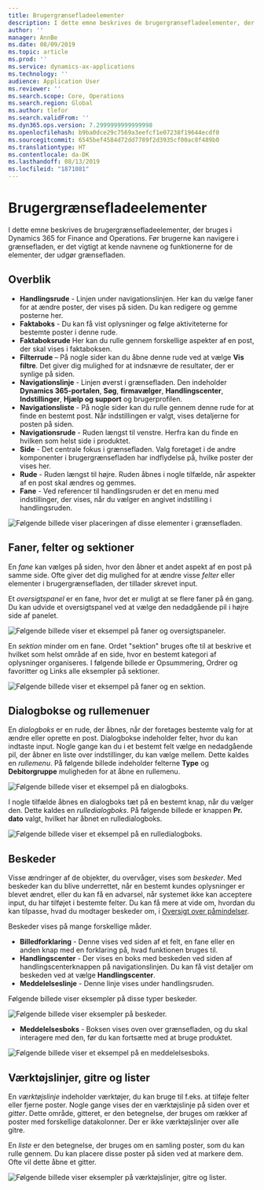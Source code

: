 ```yaml
---
title: Brugergrænsefladeelementer
description: I dette emne beskrives de brugergrænsefladeelementer, der bruges i Dynamics 365 for Finance and Operations.
author: ''
manager: AnnBe
ms.date: 08/09/2019
ms.topic: article
ms.prod: ''
ms.service: dynamics-ax-applications
ms.technology: ''
audience: Application User
ms.reviewer: ''
ms.search.scope: Core, Operations
ms.search.region: Global
ms.author: tlefor
ms.search.validFrom: ''
ms.dyn365.ops.version: 7.2999999999999998
ms.openlocfilehash: b9ba0dce29c7569a3eefcf1e07238f19644ecdf0
ms.sourcegitcommit: 6545bef4584d72dd7789f2d3935cf00ac8f489b0
ms.translationtype: HT
ms.contentlocale: da-DK
ms.lasthandoff: 08/13/2019
ms.locfileid: "1871081"
---
```

# <a name="user-interface-elements"></a>Brugergrænsefladeelementer

I dette emne beskrives de brugergrænsefladeelementer, der bruges i Dynamics 365 for Finance and Operations. Før brugerne kan navigere i grænsefladen, er det vigtigt at kende navnene og funktionerne for de elementer, der udgør grænsefladen.

## <a name="overview"></a>Overblik

- **Handlingsrude** - Linjen under navigationslinjen. Her kan du vælge faner for at ændre poster, der vises på siden. Du kan redigere og gemme posterne her.  
- **Faktaboks** - Du kan få vist oplysninger og følge aktiviteterne for bestemte poster i denne rude.  
- **Faktaboksrude** Her kan du rulle gennem forskellige aspekter af en post, der skal vises i faktaboksen.  
- **Filterrude** – På nogle sider kan du åbne denne rude ved at vælge **Vis filtre**. Det giver dig mulighed for at indsnævre de resultater, der er synlige på siden.  
- **Navigationslinje** - Linjen øverst i grænsefladen. Den indeholder **Dynamics 365-portalen**, **Søg**, **firmavælger**, **Handlingscenter**, **Indstillinger**, **Hjælp og support** og brugerprofilen.  
- **Navigationsliste** - På nogle sider kan du rulle gennem denne rude for at finde en bestemt post. Når indstillingen er valgt, vises detaljerne for posten på siden.  
- **Navigationsrude** - Ruden længst til venstre. Herfra kan du finde en hvilken som helst side i produktet.  
- **Side** - Det centrale fokus i grænsefladen. Valg foretaget i de andre komponenter i brugergrænsefladen har indflydelse på, hvilke poster der vises her.  
- **Rude** - Ruden længst til højre. Ruden åbnes i nogle tilfælde, når aspekter af en post skal ændres og gemmes.  
- **Fane** - Ved referencer til handlingsruden er det en menu med indstillinger, der vises, når du vælger en angivet indstilling i handlingsruden.  

![Følgende billede viser placeringen af disse elementer i grænsefladen.](media/user-interface-01.png)

## <a name="tabs-fields-and-sections"></a>Faner, felter og sektioner

En *fane* kan vælges på siden, hvor den åbner et andet aspekt af en post på samme side. Ofte giver det dig mulighed for at ændre visse *felter* eller elementer i brugergrænsefladen, der tillader skrevet input. 

Et *oversigtspanel* er en fane, hvor det er muligt at se flere faner på én gang. Du kan udvide et oversigtspanel ved at vælge den nedadgående pil i højre side af panelet.

![Følgende billede viser et eksempel på faner og oversigtspaneler.](media/user-interface-02.png)

En *sektion* minder om en fane. Ordet "sektion" bruges ofte til at beskrive et hvilket som helst område af en side, hvor en bestemt kategori af oplysninger organiseres. I følgende billede er Opsummering, Ordrer og favoritter og Links alle eksempler på sektioner.

![Følgende billede viser et eksempel på faner og en sektion.](media/user-interface-03.png)

## <a name="dialog-boxes-and-drop-down-menus"></a>Dialogbokse og rullemenuer

En *dialogboks* er en rude, der åbnes, når der foretages bestemte valg for at ændre eller oprette en post. Dialogbokse indeholder felter, hvor du kan indtaste input. Nogle gange kan du i et bestemt felt vælge en nedadgående pil, der åbner en liste over indstillinger, du kan vælge mellem. Dette kaldes en *rullemenu*. På følgende billede indeholder felterne **Type** og **Debitorgruppe** muligheden for at åbne en rullemenu.

![Følgende billede viser et eksempel på en dialogboks.](media/user-interface-04.png)

I nogle tilfælde åbnes en dialogboks tæt på en bestemt knap, når du vælger den. Dette kaldes en *rulledialogboks*. På følgende billede er knappen **Pr. dato** valgt, hvilket har åbnet en rulledialogboks.

![Følgende billede viser et eksempel på en rulledialogboks.](media/user-interface-05.png)

## <a name="notifications"></a>Beskeder

Visse ændringer af de objekter, du overvåger, vises som *beskeder*. Med beskeder kan du blive underrettet, når en bestemt kundes oplysninger er blevet ændret, eller du kan få en advarsel, når systemet ikke kan acceptere input, du har tilføjet i bestemte felter. Du kan få mere at vide om, hvordan du kan tilpasse, hvad du modtager beskeder om, i [Oversigt over påmindelser](../get-started/alerts-overview.md).

Beskeder vises på mange forskellige måder.
- **Billedforklaring** - Denne vises ved siden af et felt, en fane eller en anden knap med en forklaring på, hvad funktionen bruges til. 
- **Handlingscenter** - Der vises en boks med beskeden ved siden af handlingscenterknappen på navigationslinjen. Du kan få vist detaljer om beskeden ved at vælge **Handlingscenter**.  
- **Meddelelseslinje** - Denne linje vises under handlingsruden.  

Følgende billede viser eksempler på disse typer beskeder.

![Følgende billede viser eksempler på beskeder.](media/user-interface-06.png)

- **Meddelelsesboks** - Boksen vises oven over grænsefladen, og du skal interagere med den, før du kan fortsætte med at bruge produktet.  

![Følgende billede viser et eksempel på en meddelelsesboks.](media/user-interface-07.png)

## <a name="toolbars-grids-and-lists"></a>Værktøjslinjer, gitre og lister

En *værktøjslinje* indeholder værktøjer, du kan bruge til f.eks. at tilføje felter eller fjerne poster. Nogle gange vises der en værktøjslinje på siden over et *gitter*. Dette område, gitteret, er den betegnelse, der bruges om rækker af poster med forskellige datakolonner. Der er ikke værktøjslinjer over alle gitre.

En *liste* er den betegnelse, der bruges om en samling poster, som du kan rulle gennem. Du kan placere disse poster på siden ved at markere dem. Ofte vil dette åbne et gitter.

![Følgende billede viser eksempler på værktøjslinjer, gitre og lister.](media/user-interface-08.png)
